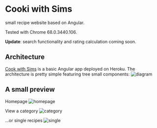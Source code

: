 # Cooki with Sims



small recipe website based on Angular.

Tested with Chrome 68.0.3440.106.

**Update**: search functionality and rating calculation coming soon.


## Architecture 


[Cook with Sims](https://cook-with-sims.herokuapp.com "visit Cook with Sims now") is a basic Angular app deployed on Heroku.
The architecture  is pretty simple featuring tree small components:
![diagram](https://user-images.githubusercontent.com/42339937/44946396-00b49a80-adfc-11e8-8a52-5dca424c9082.png)



## A small preview



Homepage
![homepage](https://user-images.githubusercontent.com/42339937/44946394-fc887d00-adfb-11e8-9197-52bdb2dcfb3c.png)

View a category
![category](https://user-images.githubusercontent.com/42339937/44946387-f1cde800-adfb-11e8-95d1-afd2d832eecd.png)

...or single recipes
![single](https://user-images.githubusercontent.com/42339937/44946397-05794e80-adfc-11e8-87f9-5949ccb87ce1.png)





